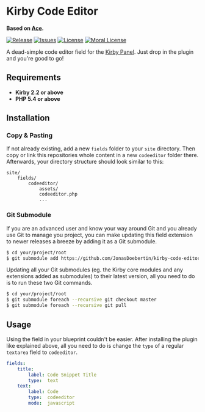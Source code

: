 # Kirby Code Editor

**Based on [Ace](https://ace.c9.io).**

[![Release](https://img.shields.io/github/release/jonasdoebertin/kirby-code-editor.svg)](https://github.com/jonasdoebertin/kirby-code-editor/releases)  [![Issues](https://img.shields.io/github/issues/jonasdoebertin/kirby-code-editor.svg)](https://github.com/jonasdoebertin/kirby-code-editor/issues) [![License](https://img.shields.io/badge/license-GPLv3-blue.svg)](https://raw.githubusercontent.com/jonasdoebertin/kirby-code-editor/master/LICENSE)
[![Moral License](https://img.shields.io/badge/buy-moral_license-8dae28.svg)](https://gumroad.com/l/visualmarkdown)

A dead-simple code editor field for the [Kirby Panel](http://getkirby.com). Just drop in the plugin and you're good to go!

## Requirements

* **Kirby 2.2 or above**
* **PHP 5.4 or above**

## Installation

### Copy & Pasting

If not already existing, add a new `fields` folder to your `site` directory. Then copy or link this repositories whole content in a new `codeeditor` folder there. Afterwards, your directory structure should look similar to this:

```
site/
	fields/
		codeeditor/
			assets/
			codeeditor.php
            ...
```

### Git Submodule

If you are an advanced user and know your way around Git and you already use Git to manage you project, you can make updating this field extension to newer releases a breeze by adding it as a Git submodule.

```bash
$ cd your/project/root
$ git submodule add https://github.com/JonasDoebertin/kirby-code-editor.git site/fields/codeeditor
```

Updating all your Git submodules (eg. the Kirby core modules and any extensions added as submodules) to their latest version, all you need to do is to run these two Git commands.

```bash
$ cd your/project/root
$ git submodule foreach --recursive git checkout master
$ git submodule foreach --recursive git pull
```

## Usage
Using the field in your blueprint couldn't be easier. After installing the plugin like explained above, all you need to do is change the `type` of a regular `textarea` field to `codeeditor`.

```yaml
fields:
    title:
        label: Code Snippet Title
        type:  text
    text:
        label: Code
        type:  codeeditor
        mode:  javascript
```
